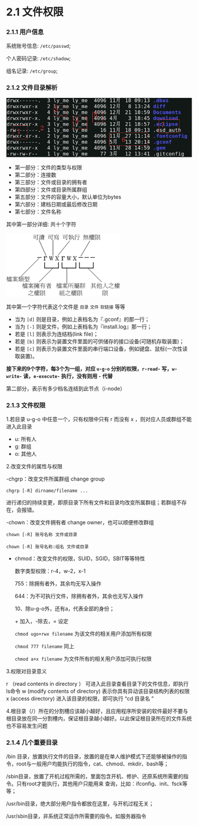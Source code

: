 2.1 文件权限
============

### 2.1.1 用户信息

系统账号信息: `/etc/passwd`;

个人密码记录: `/etc/shadow`;

组名记录: `/etc/group`;

### 2.1.2 文件目录解析

![B01_01_catalog](../_templates/Linux/B01_01_catalog.png)

- 第一部分：文件的类型与权限
- 第二部分：连接数
- 第三部分：文件或目录的拥有者
- 第四部分：文件或目录所属群组
- 第五部分：文件的容量大小，默认单位为bytes
- 第六部分：建档日期或最后修改日期
- 第七部分：文件名称

其中第一部分详细: 共十个字符

![B01_02_auth](../_templates/Linux/B01_02_auth.gif)

其中第一个字符代表这个文件是  `目录` `文件` `软链接` 等等

- 当为 `[d]` 则是目录，例如上表档名为『.gconf』的那一行； 
- 当为 `[-]` 则是文件，例如上表档名为『install.log』那一行； 
- 若是 `[l]` 则表示为连结档(link file)； 
- 若是 `[b]` 则表示为装置文件里面的可供储存的接口设备(可随机存取装置)； 
- 若是 `[c]` 则表示为装置文件里面的串行端口设备，例如键盘、鼠标(一次性读取装置)。

**接下来的9个字符，每3个为一组，对应 `u-g-o` 分别的权限，`r-read-` 写，`w-write-` 读，`e-execute-` 执行，没有则用 `-` 代替**

第二部分，表示有多少档名连结到此节点（i-node）

### 2.1.3 文件权限

1.若目录 u-g-o 中任意一个，只有权限中只有  r 而没有 x ，则对应人员或群组不能进入此目录
- u: 所有人
- g: 群组
- o: 其他人

2.改变文件的属性与权限

-chgrp：改变文件所属群组 change group
       
    chgrp [-R] dirname/filename ...
进行递归的持续变更，即原目录下所有文件和目录均改变所属群组；若群组不存在，会报错。

-chown：改变文件拥有者 change owner，也可以顺便修改群组

    chown [-R] 账号名称 文件或目录
    
    chown [-R] 账号名称:组名 文件或目录
- chmod：改变文件的权限，SUID，SGID，SBIT等等特性

    数字类型权限：r-4，w-2，x-1
    
    755：除拥有者外，其余均无写入操作
    
    644：为不可执行文件，除拥有者外，其余也无写入操作
    
    10、除u-g-o外，还有a，代表全部的身份；
    
    \+ 加入，-除去，= 设定
    
    `chmod ugo+rwx filename` 为该文件的相关用户添加所有权限
    
    `chmod 777 filename`  同上
    
    `chmod a+x filename`  为文件所有的相关用户添加可执行权限

3.权限对目录意义

r （read contents in directory ） 可进入此目录查看目录下的文件信息，即执行ls命令
w  (modify contents of directory) 表示你具有异动该目录结构列表的权限 
x  (access directory)  进入该目录的权限，即可执行  “cd  目录名 ”

4.根目录（/）所在的分割槽应该越小越好，且应用程序所安装的软件最好不要与根目录放在同一分割槽内，保证根目录越小越好。以此保证根目录所在的文件系统也不容易发生问题


### 2.1.4 几个重要目录
/bin 目录，放置执行文件的目录，放置的是在单人维护模式下还能够被操作的指令，root与一般用户均能执行的指令，cat、chmod、mkdir、bash等；

/sbin目录，放置了开机过程所需的，里面包含开机、修护、还原系统所需要的指令。只有root才能执行，其他用户只能用来 查询，比如：ifconfig、init、fsck等等；

/usr/bin目录，绝大部分用户指令都放在这里，与开机过程无关；

/usr/sbin目录，非系统正常运作所需要的指令。如服务器指令